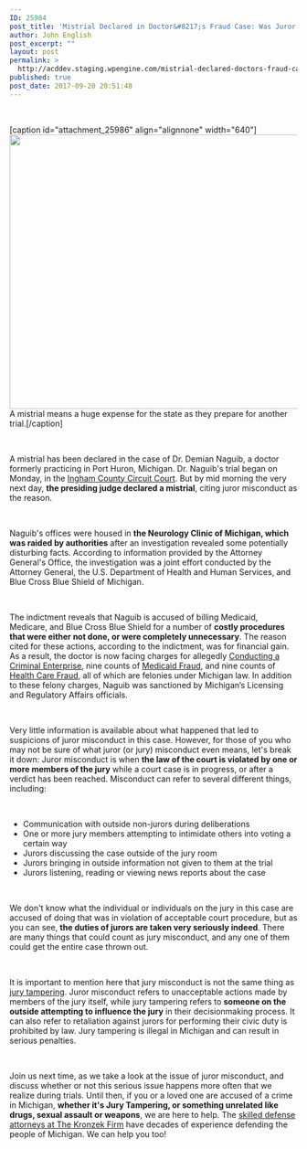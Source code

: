 ```yaml
---
ID: 25984
post_title: 'Mistrial Declared in Doctor&#8217;s Fraud Case: Was Juror Misconduct The Reason?'
author: John English
post_excerpt: ""
layout: post
permalink: >
  http://acddev.staging.wpengine.com/mistrial-declared-doctors-fraud-case-juror-misconduct-reason.html
published: true
post_date: 2017-09-20 20:51:48
---
```

&nbsp;

[caption id="attachment_25986" align="alignnone" width="640"]<img class="size-full wp-image-25986" src="http://acddev.staging.wpengine.com/wp-content/uploads/2017/09/justice-9017_640.jpg" alt="" width="640" height="480" /> A mistrial means a huge expense for the state as they prepare for another trial.[/caption]

&nbsp;

<span style="font-weight: 400;">A mistrial has been declared in the case of Dr. Demian Naguib, a doctor formerly practicing in Port Huron, Michigan. Dr. Naguib's trial began on Monday, in the </span><a href="http://cc.ingham.org/"><span style="font-weight: 400;">Ingham County Circuit Court</span></a><span style="font-weight: 400;">. But by mid morning the very next day, </span><b>the presiding judge declared a mistrial</b><span style="font-weight: 400;">, citing juror misconduct as the reason. </span>

&nbsp;

<span style="font-weight: 400;">Naguib's offices were housed in </span><b>the Neurology Clinic of Michigan, which was raided by authorities</b><span style="font-weight: 400;"> after an investigation revealed some potentially disturbing facts. According to information provided by the Attorney General's Office, the investigation was a joint effort conducted by the Attorney General, the U.S. Department of Health and Human Services, and Blue Cross Blue Shield of Michigan. </span>

&nbsp;

<span style="font-weight: 400;">The indictment reveals that Naguib is accused of billing Medicaid, Medicare, and Blue Cross Blue Shield for a number of </span><b>costly procedures that were either not done, or were completely unnecessary</b><span style="font-weight: 400;">. The reason cited for these actions, according to the indictment, was for financial gain. As a result, the doctor is now facing charges for allegedly </span><a href="https://acddev.staging.wpengine.com/michigan-racketeering-attorneys-continuing-criminal-enterprise-rico-lawyers.html"><span style="font-weight: 400;">Conducting a Criminal Enterprise</span></a><span style="font-weight: 400;">, nine counts of </span><a href="https://acddev.staging.wpengine.com/michigan-insurance-fraud-attorneys-criminal-defense-lawyers.html"><span style="font-weight: 400;">Medicaid Fraud</span></a><span style="font-weight: 400;">, and nine counts of </span><a href="https://acddev.staging.wpengine.com/health-care-fraud.html"><span style="font-weight: 400;">Health Care Fraud</span></a><span style="font-weight: 400;">, all of which are felonies under Michigan law. In addition to these felony charges, Naguib was sanctioned by Michigan’s Licensing and Regulatory Affairs officials. </span>

&nbsp;

<span style="font-weight: 400;">Very little information is available about what happened that led to suspicions of juror misconduct in this case. However, for those of you who may not be sure of what juror (or jury) misconduct even means, let's break it down: Juror misconduct is when </span><b>the law of the court is violated by one or more members of the jury</b><span style="font-weight: 400;"> while a court case is in progress, or after a verdict has been reached. Misconduct can refer to several different things, including: </span>

&nbsp;
<ul>
 	<li style="font-weight: 400;"><span style="font-weight: 400;">Communication with outside non-jurors during deliberations</span></li>
 	<li style="font-weight: 400;"><span style="font-weight: 400;">One or more jury members attempting to intimidate others into voting a certain way</span></li>
 	<li style="font-weight: 400;"><span style="font-weight: 400;">Jurors discussing the case outside of the jury room</span></li>
 	<li style="font-weight: 400;"><span style="font-weight: 400;">Jurors bringing in outside information not given to them at the trial</span></li>
 	<li style="font-weight: 400;"><span style="font-weight: 400;">Jurors listening, reading or viewing news reports about the case</span></li>
</ul>
&nbsp;

<span style="font-weight: 400;">We don't know what the individual or individuals on the jury in this case are accused of doing that was in violation of acceptable court procedure, but as you can see, </span><b>the duties of jurors are taken very seriously indeed</b><span style="font-weight: 400;">. There are many things that could count as jury misconduct, and any one of them could get the entire case thrown out.</span>

&nbsp;

<span style="font-weight: 400;">It is important to mention here that jury misconduct is not the same thing as </span><a href="https://acddev.staging.wpengine.com/michigan-jury-tampering-defense-attorneys-michigan-criminal-defense.html"><span style="font-weight: 400;">jury tampering</span></a><span style="font-weight: 400;">. Juror misconduct refers to unacceptable actions made by members of the jury itself, while jury tampering refers to </span><b>someone on the outside attempting to influence the jury</b><span style="font-weight: 400;"> in their decisionmaking process. It can also refer to retaliation against jurors for performing their civic duty is prohibited by law. Jury tampering is illegal in Michigan and can result in serious penalties.</span>

&nbsp;

<span style="font-weight: 400;">Join us next time, as we take a look at the issue of juror misconduct, and discuss whether or not this serious issue happens more often that we realize during trials. Until then, if you or a loved one are accused of a crime in Michigan, </span><b>whether it's Jury Tampering, or something unrelated like drugs, sexual assault or weapons</b><span style="font-weight: 400;">, we are here to help. The </span><a href="https://acddev.staging.wpengine.com/trial-attorneys.html"><span style="font-weight: 400;">skilled defense attorneys at The Kronzek Firm</span></a><span style="font-weight: 400;"> have decades of experience defending the people of Michigan. We can help you too!</span>

&nbsp;